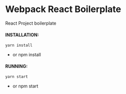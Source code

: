 # Webpack React Boilerplate
React Project boilerplate

#### INSTALLATION:
    yarn install
- or
    npm install

#### RUNNING:
    yarn start
- or
    npm start